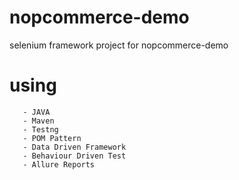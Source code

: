 # nopcommerce-demo
selenium framework project for nopcommerce-demo

# using  
       - JAVA
       - Maven
       - Testng
       - POM Pattern
       - Data Driven Framework
       - Behaviour Driven Test
       - Allure Reports
